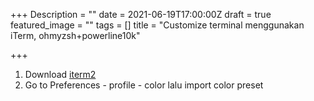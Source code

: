 +++
Description = ""
date = 2021-06-19T17:00:00Z
draft = true
featured_image = ""
tags = []
title = "Customize terminal menggunakan iTerm, ohmyzsh+powerline10k"

+++
1. Download [iterm2](https://iterm2.com/) 
2. Go to Preferences - profile - color lalu import color preset 